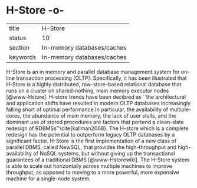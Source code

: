 # H-Store -o-


|          |                            |
| -------- | -------------------------- |
| title    | H-Store                    | 
| status   | 10                         |
| section  | In-memory databases/caches |
| keywords | In-memory databases/caches |



H-Store is an in memory and parallel database management system for
on-line transaction processing (OLTP). Specifically, it has been
illustrated that H-Store is a highly distributed, row-store-based
relational database that runs on a cluster on shared-nothing, main
memory executor nodes [@www-Hstore].  H-store trends have been
decibred as ``the architectural and application shifts have resulted
in modern OLTP databases increasingly falling short of optimal
performance.In particular, the availability of multiple-cores, the
abundance of main memory, the lack of user stalls, and the dominant
use of stored procedures are factors that portend a clean-slate
redesign of RDBMSs''\cite{kallman2008}.  The H-store which is a
complete redesign has the potential to outperform legacy OLTP
databases by a significant factor.  H-Store is the first
implementation of a new class of parallel DBMS, called NewSQL, that
provides the high-throughput and high-availability of NoSQL systems,
but without giving up the transactional guarantees of a traditional
DBMS [@www-Hstorewiki]. The H-Store system is able to scale out
horizontally across multiple machines to improve throughput, as
opposed to moving to a more powerful, more expensive machine for a
single-node system.




